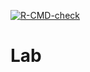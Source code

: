   <!-- badges: start -->
  [![R-CMD-check](https://github.com/aurora-mm/Khwarizmi/actions/workflows/R-CMD-check.yaml/badge.svg)](https://github.com/aurora-mm/Khwarizmi/actions/workflows/R-CMD-check.yaml)
  <!-- badges: end -->

# Lab